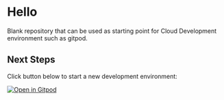 # Hello

Blank repository that can be used as starting point for Cloud Development environment such as gitpod.

## Next Steps

Click button below to start a new development environment:

[![Open in Gitpod](https://gitpod.io/button/open-in-gitpod.svg)](https://gitpod.io/#https://github.com/rioastamal/blank)
